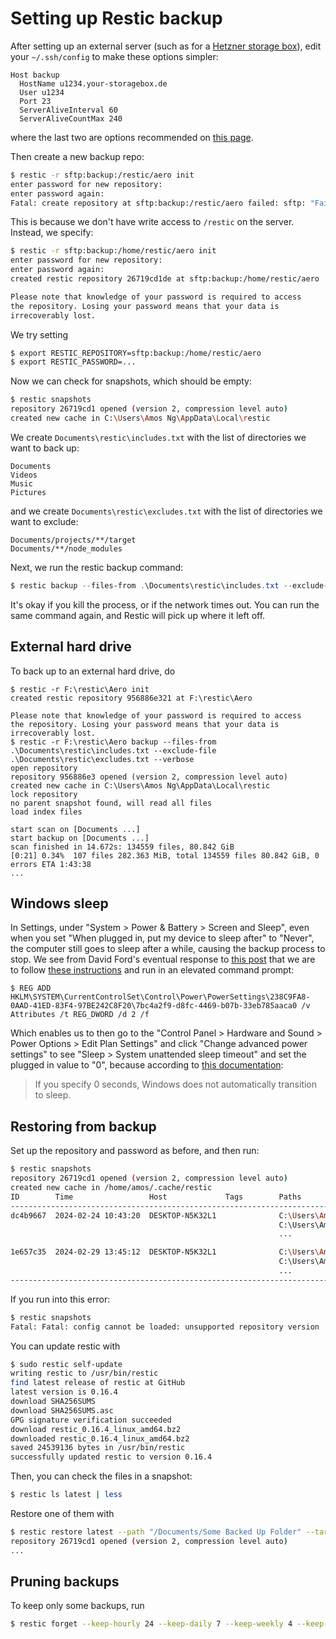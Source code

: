 # Setting up Restic backup

After setting up an external server (such as for a [Hetzner storage box](/general-notes/systems/hetzner.md)), edit your `~/.ssh/config` to make these options simpler:

```
Host backup
  HostName u1234.your-storagebox.de
  User u1234
  Port 23
  ServerAliveInterval 60
  ServerAliveCountMax 240
```

where the last two are options recommended on [this page](https://restic.readthedocs.io/en/latest/030_preparing_a_new_repo.html#sftp).

Then create a new backup repo:

```bash
$ restic -r sftp:backup:/restic/aero init
enter password for new repository:
enter password again:
Fatal: create repository at sftp:backup:/restic/aero failed: sftp: "Failure" (SSH_FX_FAILURE)
```

This is because we don't have write access to `/restic` on the server. Instead, we specify:

```bash
$ restic -r sftp:backup:/home/restic/aero init
enter password for new repository:
enter password again:
created restic repository 26719cd1de at sftp:backup:/home/restic/aero

Please note that knowledge of your password is required to access
the repository. Losing your password means that your data is
irrecoverably lost.
```

We try setting

```bash
$ export RESTIC_REPOSITORY=sftp:backup:/home/restic/aero
$ export RESTIC_PASSWORD=...
```

Now we can check for snapshots, which should be empty:

```bash
$ restic snapshots
repository 26719cd1 opened (version 2, compression level auto)
created new cache in C:\Users\Amos Ng\AppData\Local\restic
```

We create `Documents\restic\includes.txt` with the list of directories we want to back up:

```
Documents
Videos
Music
Pictures
```

and we create `Documents\restic\excludes.txt` with the list of directories we want to exclude:

```
Documents/projects/**/target
Documents/**/node_modules
```

Next, we run the restic backup command:

```powershell
$ restic backup --files-from .\Documents\restic\includes.txt --exclude-file .\Documents\restic\excludes.txt --verbose
```

It's okay if you kill the process, or if the network times out. You can run the same command again, and Restic will pick up where it left off.

## External hard drive

To back up to an external hard drive, do

```
$ restic -r F:\restic\Aero init
created restic repository 956886e321 at F:\restic\Aero

Please note that knowledge of your password is required to access
the repository. Losing your password means that your data is
irrecoverably lost.
$ restic -r F:\restic\Aero backup --files-from .\Documents\restic\includes.txt --exclude-file .\Documents\restic\excludes.txt --verbose
open repository
repository 956886e3 opened (version 2, compression level auto)
created new cache in C:\Users\Amos Ng\AppData\Local\restic
lock repository
no parent snapshot found, will read all files
load index files

start scan on [Documents ...]
start backup on [Documents ...]
scan finished in 14.672s: 134559 files, 80.842 GiB
[0:21] 0.34%  107 files 282.363 MiB, total 134559 files 80.842 GiB, 0 errors ETA 1:43:38
...
```

## Windows sleep

In Settings, under "System > Power & Battery > Screen and Sleep", even when you set "When plugged in, put my device to sleep after" to "Never", the computer still goes to sleep after a while, causing the backup process to stop. We see from David Ford's eventual response to [this post](https://answers.microsoft.com/en-us/windows/forum/all/windows-10-and-11-power-settings-sleep-never-yet/830af0e5-0291-4cfd-8268-a2ac9e9411e1) that we are to follow [these instructions](https://www.tenforums.com/tutorials/72133-add-system-unattended-sleep-timeout-power-options-windows.html) and run in an elevated command prompt:

```
$ REG ADD HKLM\SYSTEM\CurrentControlSet\Control\Power\PowerSettings\238C9FA8-0AAD-41ED-83F4-97BE242C8F20\7bc4a2f9-d8fc-4469-b07b-33eb785aaca0 /v Attributes /t REG_DWORD /d 2 /f
```

Which enables us to then go to the "Control Panel > Hardware and Sound > Power Options > Edit Plan Settings" and click "Change advanced power settings" to see "Sleep > System unattended sleep timeout" and set the plugged in value to "0", because according to [this documentation](https://admx.help/?Category=Windows_10_2016&Policy=Microsoft.Policies.PowerManagement::UnattendedSleepTimeOutAC):

> If you specify 0 seconds, Windows does not automatically transition to sleep.

## Restoring from backup

Set up the repository and password as before, and then run:

```bash
$ restic snapshots  
repository 26719cd1 opened (version 2, compression level auto)
created new cache in /home/amos/.cache/restic
ID        Time                 Host             Tags        Paths
--------------------------------------------------------------------------------------
dc4b9667  2024-02-24 10:43:20  DESKTOP-N5K32L1              C:\Users\Amos Ng\Documents
                                                            C:\Users\Amos Ng\Music
                                                            ...

1e657c35  2024-02-29 13:45:12  DESKTOP-N5K32L1              C:\Users\Amos Ng\Documents
                                                            C:\Users\Amos Ng\Music
                                                            ...
--------------------------------------------------------------------------------------
```

If you run into this error:

```bash
$ restic snapshots
Fatal: Fatal: config cannot be loaded: unsupported repository version
```

You can update restic with

```bash
$ sudo restic self-update
writing restic to /usr/bin/restic
find latest release of restic at GitHub
latest version is 0.16.4
download SHA256SUMS
download SHA256SUMS.asc
GPG signature verification succeeded
download restic_0.16.4_linux_amd64.bz2
downloaded restic_0.16.4_linux_amd64.bz2
saved 24539136 bytes in /usr/bin/restic
successfully updated restic to version 0.16.4
```

Then, you can check the files in a snapshot:

```bash
$ restic ls latest | less
```

Restore one of them with

```bash
$ restic restore latest --path "/Documents/Some Backed Up Folder" --target ~/Downloads/restoration
repository 26719cd1 opened (version 2, compression level auto)
...
```

## Pruning backups

To keep only some backups, run

```bash
$ restic forget --keep-hourly 24 --keep-daily 7 --keep-weekly 4 --keep-monthly unlimited --prune
```
